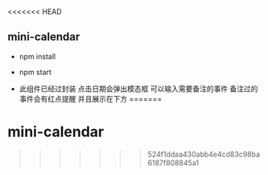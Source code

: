 <<<<<<< HEAD
## mini-calendar

- npm install

- npm start

- 此组件已经过封装 点击日期会弹出模态框 可以输入需要备注的事件 备注过的事件会有红点提醒 并且展示在下方
=======
# mini-calendar
>>>>>>> 524f1ddaa430abb4e4cd83c98ba6187f808845a1
